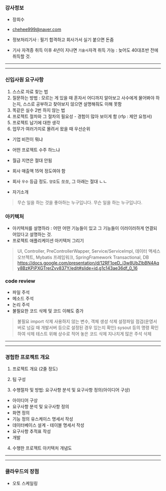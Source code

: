 ### 강사정보
- 장희수
- chehee999@naver.com

- 정보처리기사 : 필기 합격하고 회사가서 실기 붙으면 돈줌
- 기사 자격증 취득 이후 4년이 지나면 `기술사`자격 취득 가능 : 늦어도 40대초반 전에 취득할 것.

---
---

### 신입사원 요구사항
1. 스스로 자료 찾는 법
2. 질문하는 방법 : 모르는 게 있을 때 혼자서 어디까지 알아보고 사수에게 물어봐야 하는지, 스스로 공부하고 찾아보지 않으면 설명해줘도 이해 못함
3. 똑같은 실수 2번 하지 않는 법
4. 프로젝트 절차와 그 절차의 필요성 - 경험이 많아 보이게 함 (rfp : 제안 요청서)
5. 프로젝트 납기에 대한 생각
6. 업무가 여러가지로 몰려서 왔을 때 우선순위

- 기업 비전이 뭐냐
- 어떤 프로젝트 수주 하느냐

- 월급 지연은 절대 안됨
- 회사 매출액 15억 정도여야 함
- 회사 `우수` 등급 정도. `양호`도 쏘쏘, 그 아래는 절대 ㄴㄴ

- 자기소개
> 무슨 일을 하는 것을 좋아하는 누구입니다.
> 무슨 일을 하는 누구입니다.

### 아키텍처
- 아키텍처를 설명하라 : 어떤 어떤 기능들이 있고 그 기능들이 이러이러하게 연결되어있다고 설명하는 것.
- 프로젝트 애플리케이션 아키텍처 그리기
> UI, Controller, PreControllerWapper, Service/ServiceImpl, 데이터 액세스 오브젝트, Mybatis 프레임워크, SpringFramework Transactional, DB
> https://docs.google.com/presentation/d/12RF1oeD_j3w8UbZlbBN4Aqy8BzKPiPXGTrerZvv837Y/edit#slide=id.g1c143ae36df_0_16

### code review
- 파일 주석
- 메소드 주석
- 논리 주석
- 불필요한 코드 삭제 및 코드 이해도 증가
> 불필요 import 삭제
> 사용하지 않는 변수, 객체 생성 삭제
> 설정파일 점검(운영서버로 넘길 때 개발서버 등으로 설정된 경우 있는지 확인)
> sysout 등의 명령 확인하여 삭제
> 테스트 위해 상수로 적어 놓은 코드 삭제
> 지나치게 많은 주석 삭제

---
---

### 경험한 프로젝트 개요
1. 프로젝트 개요 (2줄 정도)
2. 팀 구성

3. 수행절차 및 방법: 요구사항 분석 및 요구사항 정의(아이디어 구상)
  - 아이디어 구상
  - 요구사항 분석 및 요구사항 정의
  - 화면 정의
  - 기능 정의 유스케이스 명세서 작성
  - 데이터베이스 설계 - 테이블 명세서 작성
  - 요구사항 추적표 작성
  - 개발
4. 수행한 프로젝트 아키텍처 개념도

---
---

### 클라우드의 장점
- 오토 스케일링